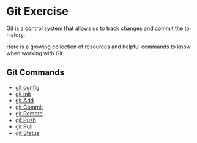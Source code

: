# Git Exercise
Git is a control system that allows us to track changes and commit the to history.

Here is a growing collection of resources and helpful commands to know when working with Git.

## Git Commands
- [git config](./Commands/config.md)
- [git init](./Commands/init.md)
- [git Add](./Commands/Add.md)
- [git Commit](./Commands/Commit.md)
- [git Remote](./Commands/Remote.md)
- [git Push](./Commands/Push.md)
- [git Pull](./Commands/Pull.md)
- [git Status](./Commands/Status.md)